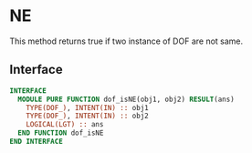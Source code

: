 # NE

This method returns true if two instance of DOF are not same.

## Interface

```fortran
INTERFACE
  MODULE PURE FUNCTION dof_isNE(obj1, obj2) RESULT(ans)
    TYPE(DOF_), INTENT(IN) :: obj1
    TYPE(DOF_), INTENT(IN) :: obj2
    LOGICAL(LGT) :: ans
  END FUNCTION dof_isNE
END INTERFACE
```
